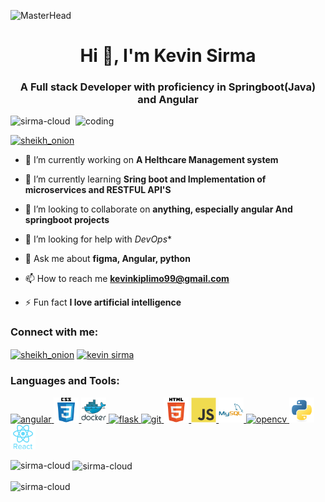 ![MasterHead](https://res.cloudinary.com/practicaldev/image/fetch/s--sHWXYAhg--/c_limit%2Cf_auto%2Cfl_progressive%2Cq_66%2Cw_880/https://dev-to-uploads.s3.amazonaws.com/i/9mtznxfpdeuq48ed1el8.gif)
<h1 align="center">Hi 👋, I'm Kevin Sirma</h1>
<h3 align="center">A Full stack Developer with proficiency in Springboot(Java) and Angular</h3>
<img align="right" alt="coding" width="400" src="https://cdn.dribbble.com/users/1162077/screenshots/3848914/programmer.gif">

<p align="left"> <img src="https://komarev.com/ghpvc/?username=sirma-cloud&label=Profile%20views&color=0e75b6&style=flat" alt="sirma-cloud" /> </p>

<p align="left"> <a href="https://twitter.com/sheikh_onion" target="blank"><img src="https://img.shields.io/twitter/follow/sheikh_onion?logo=twitter&style=for-the-badge" alt="sheikh_onion" /></a> </p>

- 🔭 I’m currently working on **A Helthcare Management system**

- 🌱 I’m currently learning **Sring boot and Implementation of microservices and RESTFUL API'S**

- 👯 I’m looking to collaborate on **anything, especially angular And springboot projects**

- 🤝 I’m looking for help with *DevOps**

- 💬 Ask me about **figma, Angular, python**

- 📫 How to reach me **kevinkiplimo99@gmail.com**

- ⚡ Fun fact **I love artificial intelligence**

<h3 align="left">Connect with me:</h3>
<p align="left">
<a href="https://twitter.com/sheikh_onion" target="blank"><img align="center" src="https://raw.githubusercontent.com/rahuldkjain/github-profile-readme-generator/master/src/images/icons/Social/twitter.svg" alt="sheikh_onion" height="30" width="40" /></a>
<a href="https://linkedin.com/in/kevin sirma" target="blank"><img align="center" src="https://raw.githubusercontent.com/rahuldkjain/github-profile-readme-generator/master/src/images/icons/Social/linked-in-alt.svg" alt="kevin sirma" height="30" width="40" /></a>
</p>

<h3 align="left">Languages and Tools:</h3>
<p align="left"> <a href="https://angular.io" target="_blank" rel="noreferrer"> <img src="https://angular.io/assets/images/logos/angular/angular.svg" alt="angular" width="40" height="40"/> </a> <a href="https://www.w3schools.com/css/" target="_blank" rel="noreferrer"> <img src="https://raw.githubusercontent.com/devicons/devicon/master/icons/css3/css3-original-wordmark.svg" alt="css3" width="40" height="40"/> </a> <a href="https://www.docker.com/" target="_blank" rel="noreferrer"> <img src="https://raw.githubusercontent.com/devicons/devicon/master/icons/docker/docker-original-wordmark.svg" alt="docker" width="40" height="40"/> </a> <a href="https://flask.palletsprojects.com/" target="_blank" rel="noreferrer"> <img src="https://www.vectorlogo.zone/logos/pocoo_flask/pocoo_flask-icon.svg" alt="flask" width="40" height="40"/> </a> <a href="https://git-scm.com/" target="_blank" rel="noreferrer"> <img src="https://www.vectorlogo.zone/logos/git-scm/git-scm-icon.svg" alt="git" width="40" height="40"/> </a> <a href="https://www.w3.org/html/" target="_blank" rel="noreferrer"> <img src="https://raw.githubusercontent.com/devicons/devicon/master/icons/html5/html5-original-wordmark.svg" alt="html5" width="40" height="40"/> </a> <a href="https://developer.mozilla.org/en-US/docs/Web/JavaScript" target="_blank" rel="noreferrer"> <img src="https://raw.githubusercontent.com/devicons/devicon/master/icons/javascript/javascript-original.svg" alt="javascript" width="40" height="40"/> </a> <a href="https://www.mysql.com/" target="_blank" rel="noreferrer"> <img src="https://raw.githubusercontent.com/devicons/devicon/master/icons/mysql/mysql-original-wordmark.svg" alt="mysql" width="40" height="40"/> </a> <a href="https://opencv.org/" target="_blank" rel="noreferrer"> <img src="https://www.vectorlogo.zone/logos/opencv/opencv-icon.svg" alt="opencv" width="40" height="40"/> </a> <a href="https://www.python.org" target="_blank" rel="noreferrer"> <img src="https://raw.githubusercontent.com/devicons/devicon/master/icons/python/python-original.svg" alt="python" width="40" height="40"/> </a> <a href="https://reactjs.org/" target="_blank" rel="noreferrer"> <img src="https://raw.githubusercontent.com/devicons/devicon/master/icons/react/react-original-wordmark.svg" alt="react" width="40" height="40"/> </a> </p>

<p><img align="left" src="https://github-readme-stats.vercel.app/api/top-langs?username=sirma-cloud&show_icons=true&locale=en&layout=compact" alt="sirma-cloud" /></p>

<p>&nbsp;<img align="center" src="https://github-readme-stats.vercel.app/api?username=sirma-cloud&show_icons=true&locale=en" alt="sirma-cloud" /></p>

<p><img align="center" src="https://github-readme-streak-stats.herokuapp.com/?user=sirma-cloud&" alt="sirma-cloud" /></p>
